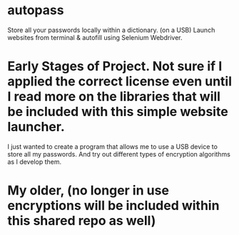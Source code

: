 # autopass
Store all your passwords locally within a dictionary. (on a USB) Launch websites from terminal &amp; autofill using Selenium Webdriver.

# Early Stages of Project.  Not sure if I applied the correct license even until I read more on the libraries that will be included with this simple website launcher.
I just wanted to create a program that allows me to use a USB device to store all my passwords.  And try out different types of encryption algorithms as I develop them.  

# My older, (no longer in use encryptions will be included within this shared repo as well)
